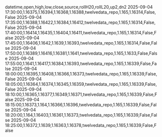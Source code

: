 datetime,open,high,low,close,source,rollH20,rollL20,up2,dn2
2025-09-04 17:30:00,1.16375,1.16394,1.16368,1.16388,twelvedata_repo,1.165,1.16314,False,False
2025-09-04 17:35:00,1.16388,1.16422,1.16384,1.16412,twelvedata_repo,1.165,1.16314,False,False
2025-09-04 17:40:00,1.16414,1.16435,1.16404,1.16411,twelvedata_repo,1.165,1.16314,False,False
2025-09-04 17:45:00,1.16406,1.1642,1.1639,1.16393,twelvedata_repo,1.165,1.16314,False,False
2025-09-04 17:50:00,1.16389,1.16416,1.16381,1.1641,twelvedata_repo,1.165,1.1633,False,False
2025-09-04 17:55:00,1.1641,1.16417,1.16384,1.16393,twelvedata_repo,1.165,1.16339,False,False
2025-09-04 18:00:00,1.16395,1.16408,1.16366,1.16373,twelvedata_repo,1.165,1.16339,False,False
2025-09-04 18:05:00,1.16364,1.16374,1.16345,1.16359,twelvedata_repo,1.165,1.16339,False,False
2025-09-04 18:10:00,1.16365,1.16377,1.16349,1.16371,twelvedata_repo,1.165,1.16339,False,False
2025-09-04 18:15:00,1.16373,1.164,1.16366,1.16396,twelvedata_repo,1.165,1.16339,False,False
2025-09-04 18:20:00,1.164,1.16403,1.16361,1.16373,twelvedata_repo,1.165,1.16339,False,False
2025-09-04 18:25:00,1.16372,1.1639,1.16363,1.16378,twelvedata_repo,1.165,1.16339,False,False

